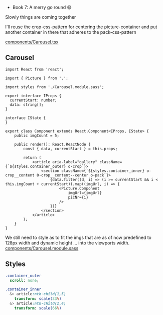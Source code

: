 - Book 7: A merry go round :smile:

Slowly things are coming together

I'll reuse the crop-css-pattern for centering the picture-container and
put another container in there that adheres to the pack-css-pattern

[components/Carousel.tsx](#Carousel "save:")


## Carousel

```tsx
import React from 'react';

import { Picture } from '.';

import styles from './Carousel.module.sass';

export interface IProps {
  currentStart: number;
  data: string[];
}

interface IState {
}

export class Component extends React.Component<IProps, IState> {
    public imgCount = 5;

    public render(): React.ReactNode {
        const { data, currentStart } = this.props;

        return (
            <article aria-label="gallery" className={`${styles.container_outer} o-crop`}>
                <section className={`${styles.container_inner} o-crop__content 0-crop__content--center o-pack`}>
                    {data.filter((d, i) => (i >= currentStart && i < this.imgCount + currentStart)).map((imgUrl, i) => {
                        <Picture.Component
                            imgUrl={imgUrl}
                            picNr={i}
                        />
                    })}
                </section>
            </article>
        );
    }
}
```

We still need to style as to fit the imgs that are as of now predefined to 128px width and dynamic height ...
into the viewports width.
[components/Carousel.module.sass](#Styles "save:")

## Styles

```sass
.container_outer
  scroll: none;

.container_inner
  &> article:nth-child(1,5)
    transform: scale(33%)
  &> article:nth-child(2,4)
    transform: scale(66%)

```

